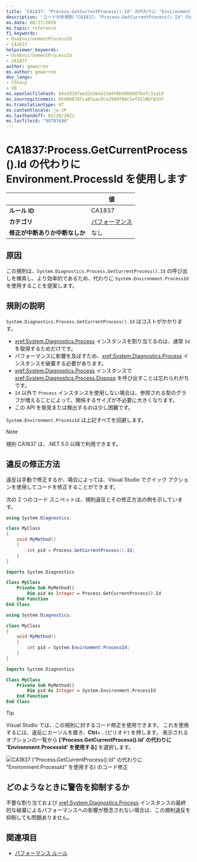 ```yaml
---
title: 'CA1837: "Process.GetCurrentProcess().Id" の代わりに "Environment.ProcessId" を使用する (コード分析)'
description: 'コード分析規則「CA1837: "Process.GetCurrentProcess().Id" の代わりに "Environment.ProcessId" を使用する」について'
ms.date: 08/27/2020
ms.topic: reference
f1_keywords:
- UseEnvironmentProcessId
- CA1837
helpviewer_keywords:
- UseEnvironmentProcessId
- CA1837
author: gewarren
ms.author: gewarren
dev_langs:
- CSharp
- VB
ms.openlocfilehash: b4a3d18feed2e36d4234df6b5606097bafc31a19
ms.sourcegitcommit: 05d0087dfca85aac9ca2960f86c5efd218bf833f
ms.translationtype: HT
ms.contentlocale: ja-JP
ms.lasthandoff: 03/30/2021
ms.locfileid: "99787696"
---
```

# <a name="ca1837-use-environmentprocessid-instead-of-processgetcurrentprocessid"></a>CA1837:Process.GetCurrentProcess().Id の代わりに Environment.ProcessId を使用します

| | 値 |
|-|-|
| **ルール ID** |CA1837
| **カテゴリ** |[パフォーマンス](performance-warnings.md)|
| **修正が中断ありか中断なしか** |なし|

## <a name="cause"></a>原因

この規則は、`System.Diagnostics.Process.GetCurrentProcess().Id` の呼び出しを検索し、より効率的であるため、代わりに `System.Environment.ProcessId` を使用することを提案します。

## <a name="rule-description"></a>規則の説明

`System.Diagnostics.Process.GetCurrentProcess().Id` はコストがかかります。

- <xref:System.Diagnostics.Process> インスタンスを割り当てるのは、通常 `Id` を取得するためだけです。
- パフォーマンスに影響を及ぼすため、<xref:System.Diagnostics.Process> インスタンスを破棄する必要があります。
- <xref:System.Diagnostics.Process> インスタンスで <xref:System.Diagnostics.Process.Dispose> を呼び出すことは忘れられがちです。
- `Id` 以外で `Process` インスタンスを使用しない場合は、参照される型のグラフが増えることによって、関係するサイズが不必要に大きくなります。
- この API を発見または検出するのは少し困難です。

`System.Environment.ProcessId` は上記すべてを回避します。

> [!NOTE]
> 規則 CA1837 は、.NET 5.0 以降で利用できます。

## <a name="how-to-fix-violations"></a>違反の修正方法

違反は手動で修正するか、場合によっては、Visual Studio でクイック アクションを使用してコードを修正することができます。

次の 2 つのコード スニペットは、規則違反とその修正方法の例を示しています。

```csharp
using System.Diagnostics;

class MyClass
{
    void MyMethod()
    {
        int pid = Process.GetCurrentProcess().Id;
    }
}
```

```vb
Imports System.Diagnostics

Class MyClass
    Private Sub MyMethod()
        Dim pid As Integer = Process.GetCurrentProcess().Id
    End Function
End Class
```

```csharp
using System.Diagnostics;

class MyClass
{
    void MyMethod()
    {
        int pid = System.Environment.ProcessId;
    }
}
```

```vb
Imports System.Diagnostics

Class MyClass
    Private Sub MyMethod()
        Dim pid As Integer = System.Environment.ProcessId
    End Function
End Class
```

> [!TIP]
> Visual Studio では、この規則に対するコード修正を使用できます。 これを使用するには、違反にカーソルを置き、**Ctrl**+ **.** (ピリオド) を押します。 表示されるオプションの一覧から **['Process.GetCurrentProcess().Id' の代わりに 'Environment.ProcessId' を使用する]** を選択します。
>
> ![CA1837 ("Process.GetCurrentProcess().Id" の代わりに "Environment.ProcessId" を使用する) のコード修正](media/ca1837-codefix.png)

## <a name="when-to-suppress-warnings"></a>どのようなときに警告を抑制するか

不要な割り当ておよび <xref:System.Diagnostics.Process> インスタンスの最終的な破棄によるパフォーマンスへの影響が懸念されない場合は、この規則違反を抑制しても問題ありません。

## <a name="see-also"></a>関連項目

- [パフォーマンス ルール](performance-warnings.md)
